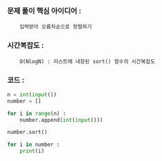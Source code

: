 ### 문제 풀이 핵심 아이디어 :
        입력받아 오름차순으로 정렬하기
        
### 시간복잡도 :    
        O(NlogN) : 리스트에 내장된 sort() 함수의 시간복잡도

### 코드 :
```python
n = int(input())
number = []

for i in range(n) :
    number.append(int(input()))

number.sort()

for i in number :
    print(i)
```
